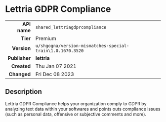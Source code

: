 # Lettria GDPR Compliance
| | |
|-:|-|
|**API name**|`shared_lettriagdprcompliance`|
|**Tier**|Premium|
|**Version**|`u/shgogna/version-mismatches-special-train\1.0.1670.3520`|
|**Publisher**|**lettria**|
|**Created**|Thu Jan 07 2021|
|**Changed**|Fri Dec 08 2023|

## Description
Lettria GDPR Compliance helps your organization comply to GDPR by analyzing text data within your softwares and points outs compliance issues (such as personal data, offensive or subjective comments and more).
